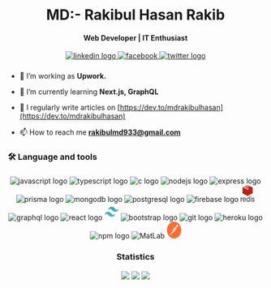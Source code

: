 


<h1 align="center">MD:- Rakibul Hasan Rakib</h1>
<h4 align="center">Web Developer | IT Enthusiast</h4>

<div align="center">
  <a href="https://www.linkedin.com/in/rakibulhossainrakib/" target="_blank">
    <img src="https://img.shields.io/static/v1?message=LinkedIn&logo=linkedin&label=&color=0077B5&logoColor=white&labelColor=&style=for-the-badge" height="25" alt="linkedin logo"  />
  </a>
  <a href="https://www.facebook.com/mdrakibulhasan.rakib6/" target="_blank">
    <img src="https://img.shields.io/static/v1?message=Facebook&logo=facebook&label=&color=1877F2&logoColor=white&labelColor=&style=for-the-badge" height="25" alt="facebook"  />
  </a>
  <a href="https://twitter.com/rakibul_hasan80" target="_blank">
    <img src="https://img.shields.io/static/v1?message=Twitter&logo=twitter&label=&color=1DA1F2&logoColor=white&labelColor=&style=for-the-badge" height="25" alt="twitter logo"  />
  </a>
</div>

###


###


- 🔭 I’m working as **Upwork.** 

- 🌱 I’m currently learning **Next.js, GraphQL**

- 📝 I regularly write articles on [https://dev.to/mdrakibulhasan](https://dev.to/mdrakibulhasan)

- 📫 How to reach me **rakibulmd933@gmail.com**


###

<h3 align="left">🛠 Language and tools</h3>

###

<div align="center">
  <img src="https://cdn.jsdelivr.net/gh/devicons/devicon/icons/javascript/javascript-original.svg" height="28" width="33" alt="javascript logo"  />
  <img src="https://cdn.jsdelivr.net/gh/devicons/devicon/icons/typescript/typescript-original.svg" height="28" width="33" alt="typescript logo"  />
  <img src="https://cdn.jsdelivr.net/gh/devicons/devicon/icons/c/c-original.svg" height="28" width="33" alt="c logo"  />
  <img src="https://cdn.jsdelivr.net/gh/devicons/devicon/icons/nodejs/nodejs-original.svg" height="28" width="33" alt="nodejs logo"  />
  <img src="https://cdn.jsdelivr.net/gh/devicons/devicon/icons/express/express-original.svg" height="28" width="33" alt="express logo"  />
  <img src="https://www.svgrepo.com/show/374002/prisma.svg" height="28" width="33" alt="prisma logo"  />
  <img src="https://cdn.jsdelivr.net/gh/devicons/devicon/icons/mongodb/mongodb-original.svg" height="28" width="33" alt="mongodb logo"  />
  <img src="https://cdn.jsdelivr.net/gh/devicons/devicon/icons/postgresql/postgresql-original.svg" height="28" width="33" alt="postgresql logo"  />
  <img src="https://cdn.jsdelivr.net/gh/devicons/devicon/icons/firebase/firebase-plain.svg" height="28" width="33" alt="firebase logo"  />
  <img src="https://raw.githubusercontent.com/teamedwardforever/Readme-Generator/71f25dd8b98329b168142a6b782a107b75eab178/svg/Skills/Database/redis-original-wordmark.svg" alt="Redis" width="28" height="33"/>
  <img src="https://cdn.jsdelivr.net/gh/devicons/devicon/icons/graphql/graphql-plain.svg" height="28" width="33" alt="graphql logo"  />
  <img src="https://cdn.jsdelivr.net/gh/devicons/devicon/icons/react/react-original.svg" height="28" width="33" alt="react logo"  />
  <img src="https://raw.githubusercontent.com/teamedwardforever/Readme-Generator/71f25dd8b98329b168142a6b782a107b75eab178/svg/Skills/Frontend/tailwindcss-icon.svg" alt="Tailwindcss" width="28" height="33"/>
  <img src="https://cdn.jsdelivr.net/gh/devicons/devicon/icons/bootstrap/bootstrap-original.svg" height="28" width="33" alt="bootstrap logo"  />
  <img src="https://cdn.jsdelivr.net/gh/devicons/devicon/icons/git/git-original.svg" height="28" width="33" alt="git logo"  />
  <img src="https://cdn.jsdelivr.net/gh/devicons/devicon/icons/heroku/heroku-original.svg" height="28" width="33" alt="heroku logo"  />
  <img src="https://cdn.jsdelivr.net/gh/devicons/devicon/icons/npm/npm-original-wordmark.svg" height="28" width="33" alt="npm logo"  />
  <img src="https://dl.dropboxusercontent.com/s/6e7hk06wzjp3j52/Matlab_Logo.png" alt="MatLab" width="28" height="33"/>
  <img src="https://raw.githubusercontent.com/teamedwardforever/Readme-Generator/71f25dd8b98329b168142a6b782a107b75eab178/svg/Skills/Software/getpostman-icon.svg" alt="Postman" width="28" height="33"/>
  
</div>

###
<h3 align="center">Statistics</h3>
<div align="center">
<img align="center" src="http://github-profile-summary-cards.vercel.app/api/cards/most-commit-language?username=rakibulhasan933&theme=dark" height="180em" />
<img align="center" src="http://github-profile-summary-cards.vercel.app/api/cards/productive-time?username=rakibulhasan933&theme=dark" height="180em" />
<img align="center" src="http://github-profile-summary-cards.vercel.app/api/cards/profile-details?username=rakibulhasan933&theme=dark" height="180em" />
</div>
